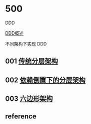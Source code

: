 # 500

DDD

[DDD概述](DDD.md)



不同架构下实现 DDD

## 001 [传统分层架构](001)

## 002 [依赖倒置下的分层架构](002)

## 003 [六边形架构](003)



## reference
